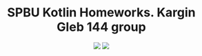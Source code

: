 <h1 align='center'>SPBU Kotlin Homeworks. Kargin Gleb 144 group</h1>
<div align='center'>
<img src='https://user-images.githubusercontent.com/63420603/154792324-1966f1f7-3f2b-4671-8423-63302a236f16.gif'/>
<img src='https://user-images.githubusercontent.com/63420603/154792502-5d96b5cd-79b6-4edb-b855-fdf674aa00ed.png'/>
</div>
